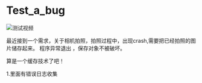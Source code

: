 # Test_a_bug

![测试视频](https://s27.aconvert.com/convert/p3r68-cdx67/6elbh-h3ett.gif)

最近接到一个需求，关于相机拍照，拍照过程中，出现crash,需要把已经拍照的图片储存起来。 程序异常退出 ，保存对象不被破坏。

算是一个缓存技术了吧！

1.里面有错误日志收集
